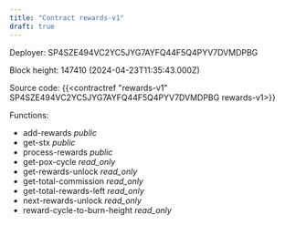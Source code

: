 ```yaml
---
title: "Contract rewards-v1"
draft: true
---
```

Deployer: SP4SZE494VC2YC5JYG7AYFQ44F5Q4PYV7DVMDPBG


 



Block height: 147410 (2024-04-23T11:35:43.000Z)

Source code: {{<contractref "rewards-v1" SP4SZE494VC2YC5JYG7AYFQ44F5Q4PYV7DVMDPBG rewards-v1>}}

Functions:

* add-rewards _public_
* get-stx _public_
* process-rewards _public_
* get-pox-cycle _read_only_
* get-rewards-unlock _read_only_
* get-total-commission _read_only_
* get-total-rewards-left _read_only_
* next-rewards-unlock _read_only_
* reward-cycle-to-burn-height _read_only_

